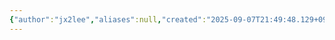 ```yaml
---
{"author":"jx2lee","aliases":null,"created":"2025-09-07T21:49:48.129+09:00","last-updated":"2025-09-07 21:49","tags":["sync","async","block","non-block"],"dg-publish":true,"dg-home-link":false,"dg-show-local-graph":false,"dg-show-backlinks":false,"dg-show-toc":false,"dg-show-inline-title":false,"dg-show-file-tree":false,"dg-enable-search":false,"dg-link-preview":false,"dg-show-tags":false,"dg-pass-frontmatter":false,"permalink":"/etc/__/language/sync-async-blocking-non-blocking/","dgPassFrontmatter":true,"noteIcon":""}
---
```



